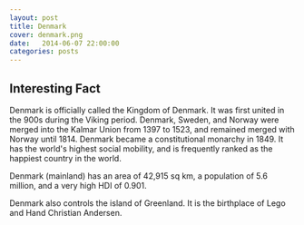 ```yaml
---
layout: post
title: Denmark
cover: denmark.png
date:   2014-06-07 22:00:00
categories: posts
---
```


## Interesting Fact

Denmark is officially called the Kingdom of Denmark. It was first united in the 900s during the Viking period. Denmark, Sweden, and Norway were merged into the Kalmar Union from 1397 to 1523, and remained merged with Norway until 1814. Denmark became a constitutional monarchy in 1849. It has the world's highest social mobility, and is frequently ranked as the happiest country in the world. 

Denmark (mainland) has an area of 42,915 sq km, a population of 5.6 million, and a very high HDI of 0.901. 

Denmark also controls the island of Greenland. It is the birthplace of Lego and Hand Christian Andersen.

